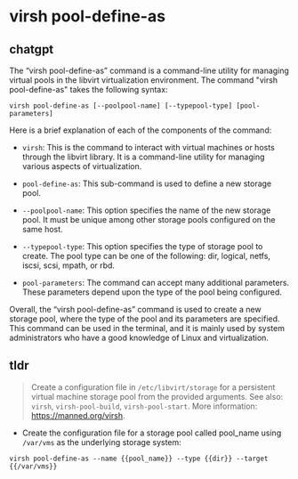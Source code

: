 # virsh pool-define-as 
## chatgpt 
The “virsh pool-define-as” command is a command-line utility for managing virtual pools in the libvirt virtualization environment. The command "virsh pool-define-as" takes the following syntax:

```
virsh pool-define-as [--poolpool-name] [--typepool-type] [pool-parameters]
```

Here is a brief explanation of each of the components of the command:

- `virsh`: This is the command to interact with virtual machines or hosts through the libvirt library. It is a command-line utility for managing various aspects of virtualization.

- `pool-define-as`: This sub-command is used to define a new storage pool.

- `--poolpool-name`: This option specifies the name of the new storage pool. It must be unique among other storage pools configured on the same host.

- `--typepool-type`: This option specifies the type of storage pool to create. The pool type can be one of the following: dir, logical, netfs, iscsi, scsi, mpath, or rbd.

- `pool-parameters`: The command can accept many additional parameters. These parameters depend upon the type of the pool being configured.

Overall, the “virsh pool-define-as” command is used to create a new storage pool, where the type of the pool and its parameters are specified. This command can be used in the terminal, and it is mainly used by system administrators who have a good knowledge of Linux and virtualization. 

## tldr 
 
> Create a configuration file in `/etc/libvirt/storage` for a persistent virtual machine storage pool from the provided arguments.
> See also: `virsh`, `virsh-pool-build`, `virsh-pool-start`.
> More information: <https://manned.org/virsh>.

- Create the configuration file for a storage pool called pool_name using `/var/vms` as the underlying storage system:

`virsh pool-define-as --name {{pool_name}} --type {{dir}} --target {{/var/vms}}`
